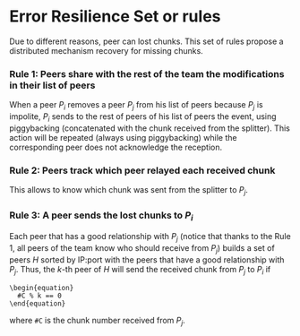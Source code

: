 Error Resilience Set or rules
=============================

Due to different reasons, peer can lost chunks. This set of rules propose a distributed mechanism recovery for missing chunks.

### Rule 1: Peers share with the rest of the team the modifications in their list of peers

When a peer $P_i$ removes a peer $P_j$ from his list of peers because $P_j$ is impolite, $P_i$ sends to the rest of peers of his list of peers the event, using piggybacking (concatenated with the chunk received from the splitter). This action will be repeated (always using piggybacking) while the corresponding peer does not acknowledge the reception.

### Rule 2: Peers track which peer relayed each received chunk

This allows to know which chunk was sent from the splitter to $P_j$.

### Rule 3: A peer sends the lost chunks to $P_i$

Each peer that has a good relationship with $P_j$ (notice that thanks to the Rule 1, all peers of the team know who should receive from $P_j$) builds a set of peers $H$ sorted by IP:port with the peers that have a good relationship with $P_j$. Thus, the $k$-th peer of $H$ will send the received chunk from $P_j$ to $P_i$ if

    \begin{equation}
      #C % k == 0
    \end{equation}
    
where `#C` is the chunk number received from $P_j$.

<!-- Multiple splitters transmitting the same stream can improve the
performance in contexts where the lost of chunks is quite high.-->


